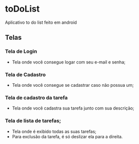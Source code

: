 # toDoList
Aplicativo to do list feito em android

## Telas
### Tela de Login
- Tela onde você consegue logar com seu e-mail e senha;
### Tela de Cadastro
- Tela onde você consegue se cadastrar caso não possua um;
### Tela de cadastro da tarefa
- Tela onde você cadastra sua tarefa junto com sua descrição;
### Tela de lista de tarefas;
- Tela onde é exibido todas as suas tarefas;
- Para exclusão da tarefa, é só deslizar ela para a direita.
